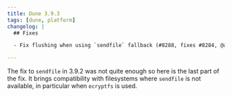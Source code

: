 ```yaml
---
title: Dune 3.9.3
tags: [dune, platform]
changelog: |
  ## Fixes

  - Fix flushing when using `sendfile` fallback (#8288, fixes #8284, @alan-j-hu)

---
```


The fix to `sendfile` in 3.9.2 was not quite enough so here is the last part of
the fix. It brings compatibility with filesystems where `sendfile` is not
available, in particular when `ecryptfs` is used.
